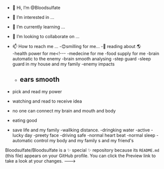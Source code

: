 - 👋 Hi, I’m @Bloodsulfate
- 👀 I’m interested in ...
- 🌱 I’m currently learning ...
- 💞️ I’m looking to collaborate on ...
- 📫 How to reach me ...
-😊smilling for me...
-🤳 reading about 🌎  
-health power for me<!---
-medecine for me
-food supply for me
-brain automatic to the enemy
  -brain smooth analysing
  -step guard
  -sleep guard in my house and my family
  -enemy impacts
  - ears smooth
    -
 - pick and read my power
 - watching  and read to receive idea 
- no one can connect my brain and mouth and body 
- eating good
  
- save life and my family
-wallking distance.
-dringking water
  -active
  -lucky day
  -preety face
  -driving safe
  -normal heart beat
  -normal sleep
  -automatic control my body and my family s and my friend's




Bloodsulfate/Bloodsulfate is a ✨ special ✨ repository because its `README.md` (this file) appears on your GitHub profile.
You can click the Preview link to take a look at your changes.
--->
